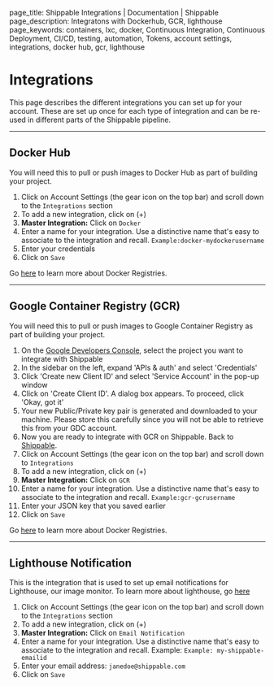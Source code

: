 page_title: Shippable Integrations | Documentation | Shippable
page_description: Integratons with Dockerhub, GCR, lighthouse
page_keywords: containers, lxc, docker, Continuous Integration, Continuous Deployment, CI/CD, testing, automation, Tokens, account settings, integrations, docker hub, gcr, lighthouse

# Integrations

This page describes the different integrations you can set up for your account. These are set up once for each type of integration and can be re-used in different parts of the Shippable pipeline.

------

## Docker Hub

You will need this to pull or push images to Docker Hub as part of building your project.

1. Click on Account Settings (the gear icon on the top bar) and scroll down to the `Integrations` section
2. To add a new integration, click on (+)
3. **Master Integration:** Click on `Docker`
4. Enter a name for your integration. Use a distinctive name that's easy to associate to the integration and recall. `Example:docker-mydockerusername`
5. Enter your credentials
6. Click on `Save`

Go [here](docker_registries) to learn more about Docker Registries.

--------

## Google Container Registry (GCR)

You will need this to pull or push images to Google Container Registry as part of building your project.

1. On the [Google Developers Console](https://console.developers.google.com/), select the project you want to integrate with Shippable
2. In the sidebar on the left, expand 'APIs & auth' and select 'Credentials'
3. Click 'Create new Client ID' and select 'Service Account' in the pop-up window
4. Click on 'Create Client ID'. A dialog box appears. To proceed, click 'Okay, got it'
5. Your new Public/Private key pair is generated and downloaded to your machine. Please store this carefully since you will not be able to retrieve this from your GDC account.
6. Now you are ready to integrate with GCR on Shippable. Back to [Shippable](https://shippable.com).
7. Click on Account Settings (the gear icon on the top bar) and scroll down to `Integrations`
8. To add a new integration, click on (+)
9. **Master Integration:** Click on `GCR`
10. Enter a name for your integration. Use a distinctive name that's easy to associate to the integration and recall. `Example:gcr-gcrusername`
11. Enter your JSON key that you saved earlier
12. Click on `Save`

Go [here](docker_registries) to learn more about Docker Registries.

------------

## Lighthouse Notification

This is the integration that is used to set up email notifications for Lighthouse, our image monitor. To learn more about lighthouse, go [here](lighthouse.md)

1. Click on Account Settings (the gear icon on the top bar) and scroll down to the `Integrations` section
2. To add a new integration, click on (+)
3. **Master Integration:** Click on `Email Notification`
4. Enter a name for your integration. Use a distinctive name that's easy to associate to the integration and recall. Example: `Example: my-shippable-emailid`
5. Enter your email address: `janedoe@shippable.com`
6. Click on `Save`
